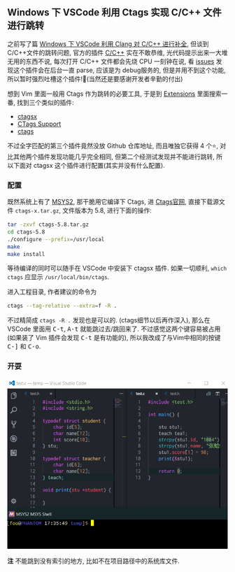 ## Windows 下 VSCode 利用 Ctags 实现 C/C++ 文件进行跳转

之前写了篇 [Windows 下 VSCode 利用 Clang 对 C/C++ 进行补全](../07/c-c++-completion-in-vscode-via-msys2-and-clang.md),
但谈到C/C++文件的跳转问题, 官方的插件 [C/C++](https://github.com/Microsoft/vscode-cpptools/issues)
实在不敢恭维, 光代码提示出来一大堆无用的东西不说,
每次打开 C/C++ 文件都会先烧 CPU 一刻钟在说, 看
[issues](https://github.com/Microsoft/vscode-cpptools/issues/785#issuecomment-308880006)
发现这个插件会在后台一直 parse, 应该是为 debug服务的, 但是并用不到这个功能,
所以暂时强烈吐槽这个插件!:face_with_thermometer:(当然还是要感谢开发者辛勤的付出)

想到 Vim 里面一般用 Ctags 作为跳转的必要工具, 于是到
[Extensions](https://marketplace.visualstudio.com/VSCode)
里面搜索一番, 找到三个类似的插件:

- [ctagsx](https://github.com/jtanx/ctagsx)
- [CTags Support](https://github.com/jaydenlin/ctags-support)
- [ctags](https://marketplace.visualstudio.com/items?itemName=hcyang.ctags)

不过全字匹配的第三个插件竟然没放 Github 仓库地址, 而且唯独它获得 4 个:star:,
对比其他两个插件发现功能几乎完全相同, 但第二个经测试发现并不能进行跳转,
所以下面对 ctagsx 这个插件进行配置(其实并没有什么配置).

### 配置

既然系统上有了 [MSYS2](www.msys2.org), 那干脆用它编译下 Ctags,
进 [Ctags官网](http://ctags.sourceforge.net), 直接下载源文件
`ctags-x.tar.gz`, 文件版本为 5.8, 进行下面的操作:

```bash
tar -zxvf ctags-5.8.tar.gz
cd ctags-5.8
./configure --prefix=/usr/local
make
make install
```

等待编译的同时可以随手在 VSCode 中安装下 ctagsx 插件.
如果一切顺利, `which ctags` 应显示 `/usr/local/bin/ctags`.

进入工程目录, 作者建议的命令为

```bash
ctags --tag-relative --extra=f -R .
```

不过精简成 `ctags -R .` 发现也是可以的. (ctags细节以后再作深入),
那么在 VSCode 里面用 <kbd>C-t</kbd>, <kbd>A-t</kbd> 就能跳过去/跳回来了.
不过感觉这两个键容易被占用(如果装了 Vim 插件会发现 <kbd>C-t</kbd> 是有功能的),
所以我改成了与Vim中相同的按键 <kbd>C-]</kbd> 和 <kbd>C-o</kbd>.

### 开耍

<p align="center">
   <img src="img/msys-vscode-ctags.gif">
</p>

**注** 不能跳到没有索引的地方, 比如不在项目路径中的系统库文件.

